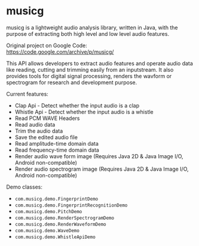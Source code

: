 # musicg
musicg is a lightweight audio analysis library, written in Java, with the
purpose of extracting both high level and low level audio features.

Original project on Google Code: https://code.google.com/archive/p/musicg/

This API allows developers to extract audio features and operate audio data
like reading, cutting and trimming easily from an inputstream. It also provides
tools for digital signal processing, renders the wavform or spectrogram for
research and development purpose.

Current features:

* Clap Api - Detect whether the input audio is a clap
* Whistle Api - Detect whether the input audio is a whistle
* Read PCM WAVE Headers
* Read audio data
* Trim the audio data
* Save the edited audio file
* Read amplitude-time domain data
* Read frequency-time domain data
* Render audio wave form image (Requires Java 2D & Java Image I/O, Android non-compatible)
* Render audio spectrogram image (Requires Java 2D & Java Image I/O, Android non-compatible)

Demo classes:

* `com.musicg.demo.FingerprintDemo`
* `com.musicg.demo.FingerprintRecognitionDemo`
* `com.musicg.demo.PitchDemo`
* `com.musicg.demo.RenderSpectrogramDemo`
* `com.musicg.demo.RenderWaveformDemo`
* `com.musicg.demo.WaveDemo`
* `com.musicg.demo.WhistleApiDemo`
